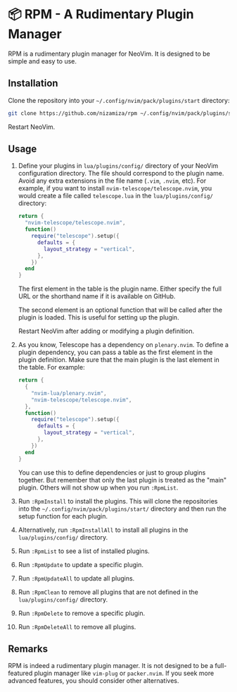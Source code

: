 # 📦 RPM - A Rudimentary Plugin Manager

RPM is a rudimentary plugin manager for NeoVim. It is designed to be simple and
easy to use.

## Installation

Clone the repository into your `~/.config/nvim/pack/plugins/start` directory:

```sh
git clone https://github.com/nizamiza/rpm ~/.config/nvim/pack/plugins/start/rpm
```

Restart NeoVim.

## Usage

1. Define your plugins in `lua/plugins/config/` directory of your NeoVim
   configuration directory. The file should correspond to the plugin name. Avoid
   any extra extensions in the file name (`.vim`, `.nvim`, etc). For example, if
   you want to install `nvim-telescope/telescope.nvim`, you would create a file
   called `telescope.lua` in the `lua/plugins/config/` directory:

    ```lua
    return {
      "nvim-telescope/telescope.nvim",
      function()
        require("telescope").setup({
          defaults = {
            layout_strategy = "vertical",
          },
        })
      end
    }
    ```

    The first element in the table is the plugin name. Either specify the full URL
    or the shorthand name if it is available on GitHub.

    The second element is an optional function that will be called after the plugin
    is loaded. This is useful for setting up the plugin.

    Restart NeoVim after adding or modifying a plugin definition.

2. As you know, Telescope has a dependency on `plenary.nvim`. To define a plugin
   dependency, you can pass a table as the first element in the plugin definition.
   Make sure that the main plugin is the last element in the table. For example:

    ```lua
    return {
      {
        "nvim-lua/plenary.nvim",
        "nvim-telescope/telescope.nvim",
      },
      function()
        require("telescope").setup({
          defaults = {
            layout_strategy = "vertical",
          },
        })
      end
    }
    ```

    You can use this to define dependencies or just to group plugins together. But
    remember that only the last plugin is treated as the "main" plugin. Others will
    not show up when you run `:RpmList`.

3. Run `:RpmInstall` to install the plugins. This will clone the repositories into
   the `~/.config/nvim/pack/plugins/start/` directory and then run the setup function
   for each plugin.

4. Alternatively, run `:RpmInstallAll` to install all plugins in the `lua/plugins/config/`
   directory.

5. Run `:RpmList` to see a list of installed plugins.

6. Run `:RpmUpdate` to update a specific plugin.

7. Run `:RpmUpdateAll` to update all plugins.

8. Run `:RpmClean` to remove all plugins that are not defined in the `lua/plugins/config/`
   directory.

9. Run `:RpmDelete` to remove a specific plugin.

10. Run `:RpmDeleteAll` to remove all plugins.

## Remarks

RPM is indeed a rudimentary plugin manager. It is not designed to be a full-featured
plugin manager like `vim-plug` or `packer.nvim`. If you seek more advanced features,
you should consider other alternatives.
